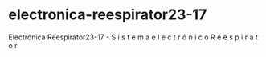 # electronica-reespirator23-17
Electrónica Reespirator23-17 -  S i s t e m a  e l e c t r ó n i c o  R e e s p i r a t o r
